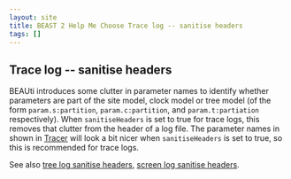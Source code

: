 ```yaml
---
layout: site
title: BEAST 2 Help Me Choose Trace log -- sanitise headers
tags: []
---
```


## Trace log -- sanitise headers

BEAUti introduces some clutter in parameter names to identify whether parameters are part of the site model, clock model or tree model (of the form `param.s:partition`, `param.c:partition`, and `param.t:partiation` respectively).
When `sanitiseHeaders` is set to true for trace logs, this removes that clutter from the header of a log file.
The parameter names in shown in [Tracer](https://github.com/beast-dev/tracer/releases/) will look a bit nicer  when `sanitiseHeaders` is set to true, so this is recommended for trace logs.


See also [tree log sanitise headers](../../treelog/sanitiseHeaders/), [screen log sanitise headers](../../screenlog/sanitiseHeaders/).